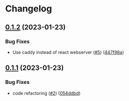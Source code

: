 # Changelog

## [0.1.2](https://github.com/fluencelabs/cli-connector/compare/cli-connector-v0.1.1...cli-connector-v0.1.2) (2023-01-23)


### Bug Fixes

* Use caddy instead of react webserver ([#5](https://github.com/fluencelabs/cli-connector/issues/5)) ([447f98a](https://github.com/fluencelabs/cli-connector/commit/447f98a38bd337e51c050840b408c3c792074f2d))

## [0.1.1](https://github.com/fluencelabs/cli-connector/compare/cli-connector-v0.1.0...cli-connector-v0.1.1) (2023-01-23)


### Bug Fixes

* code refactoring ([#2](https://github.com/fluencelabs/cli-connector/issues/2)) ([054ddbd](https://github.com/fluencelabs/cli-connector/commit/054ddbd16f70f2413aaf19a40d7303283c708b8e))
